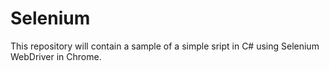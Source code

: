 # Selenium
This repository will contain a sample of a simple sript in C# using Selenium WebDriver in Chrome.
